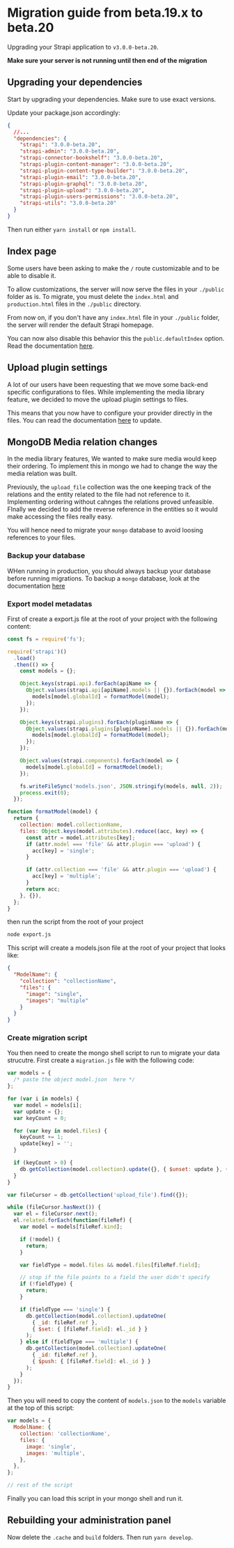 # Migration guide from beta.19.x to beta.20

Upgrading your Strapi application to `v3.0.0-beta.20`.

**Make sure your server is not running until then end of the migration**

## Upgrading your dependencies

Start by upgrading your dependencies. Make sure to use exact versions.

Update your package.json accordingly:

```json
{
  //...
  "dependencies": {
    "strapi": "3.0.0-beta.20",
    "strapi-admin": "3.0.0-beta.20",
    "strapi-connector-bookshelf": "3.0.0-beta.20",
    "strapi-plugin-content-manager": "3.0.0-beta.20",
    "strapi-plugin-content-type-builder": "3.0.0-beta.20",
    "strapi-plugin-email": "3.0.0-beta.20",
    "strapi-plugin-graphql": "3.0.0-beta.20",
    "strapi-plugin-upload": "3.0.0-beta.20",
    "strapi-plugin-users-permissions": "3.0.0-beta.20",
    "strapi-utils": "3.0.0-beta.20"
  }
}
```

Then run either `yarn install` or `npm install`.

## Index page

Some users have been asking to make the `/` route customizable and to be able to disable it.

To allow customizations, the server will now serve the files in your `./public` folder as is. To migrate, you must delete the `index.html` and `production.html` files in the `./public` directory.

From now on, if you don't have any `index.html` file in your `./public` folder, the server will render the default Strapi homepage.

You can now also disable this behavior this the `public.defaultIndex` option. Read the documentation [here](../concepts/configurations.md#application).

## Upload plugin settings

A lot of our users have been requesting that we move some back-end specific configurations to files. While implementing the media library feature, we decided to move the upload plugin settings to files.

This means that you now have to configure your provider directly in the files. You can read the documentation [here](../plugins/upload.md#using-a-provider) to update.

## MongoDB Media relation changes

In the media library features, We wanted to make sure media would keep their ordering. To implement this in mongo we had to change the way the media relation was built.

Previously, the `upload_file` collection was the one keeping track of the relations and the entity related to the file had not reference to it.
Implementing ordering without cahnges the relations proved unfeasible. FInally we decided to add the reverse reference in the entities so it would make accessing the files really easy.

You will hence need to migrate your `mongo` database to avoid loosing references to your files.

### Backup your database

WHen running in production, you should always backup your database before running migrations. To backup a `mongo` database, look at the documentation [here](https://docs.mongodb.com/manual/core/backups/)

### Export model metadatas

First of create a export.js file at the root of your project with the following content:

```js
const fs = require('fs');

require('strapi')()
  .load()
  .then(() => {
    const models = {};

    Object.keys(strapi.api).forEach(apiName => {
      Object.values(strapi.api[apiName].models || {}).forEach(model => {
        models[model.globalId] = formatModel(model);
      });
    });

    Object.keys(strapi.plugins).forEach(pluginName => {
      Object.values(strapi.plugins[pluginName].models || {}).forEach(model => {
        models[model.globalId] = formatModel(model);
      });
    });

    Object.values(strapi.components).forEach(model => {
      models[model.globalId] = formatModel(model);
    });

    fs.writeFileSync('models.json', JSON.stringify(models, null, 2));
    process.exit(0);
  });

function formatModel(model) {
  return {
    collection: model.collectionName,
    files: Object.keys(model.attributes).reduce((acc, key) => {
      const attr = model.attributes[key];
      if (attr.model === 'file' && attr.plugin === 'upload') {
        acc[key] = 'single';
      }

      if (attr.collection === 'file' && attr.plugin === 'upload') {
        acc[key] = 'multiple';
      }
      return acc;
    }, {}),
  };
}
```

then run the script from the root of your project

```sh
node export.js
```

This script will create a models.json file at the root of your project that looks like:

```json
{
  "ModelName": {
    "collection": "collectionName",
    "files": {
      "image": "single",
      "images": "multiple"
    }
  }
}
```

### Create migration script

You then need to create the mongo shell script to run to migrate your data strucutre. First create a `migration.js` file with the following code:

```js
var models = {
  /* paste the object model.json  here */
};

for (var i in models) {
  var model = models[i];
  var update = {};
  var keyCount = 0;

  for (var key in model.files) {
    keyCount += 1;
    update[key] = '';
  }

  if (keyCount > 0) {
    db.getCollection(model.collection).update({}, { $unset: update }, { multi: true });
  }
}

var fileCursor = db.getCollection('upload_file').find({});

while (fileCursor.hasNext()) {
  var el = fileCursor.next();
  el.related.forEach(function(fileRef) {
    var model = models[fileRef.kind];

    if (!model) {
      return;
    }

    var fieldType = model.files && model.files[fileRef.field];

    // stop if the file points to a field the user didn't specify
    if (!fieldType) {
      return;
    }

    if (fieldType === 'single') {
      db.getCollection(model.collection).updateOne(
        { _id: fileRef.ref },
        { $set: { [fileRef.field]: el._id } }
      );
    } else if (fieldType === 'multiple') {
      db.getCollection(model.collection).updateOne(
        { _id: fileRef.ref },
        { $push: { [fileRef.field]: el._id } }
      );
    }
  });
}
```

Then you will need to copy the content of `models.json` to the `models` variable at the top of this script:

```js
var models = {
  ModelName: {
    collection: 'collectionName',
    files: {
      image: 'single',
      images: 'multiple',
    },
  },
};

// rest of the script
```

Finally you can load this script in your mongo shell and run it.

## Rebuilding your administration panel

Now delete the `.cache` and `build` folders. Then run `yarn develop`.
